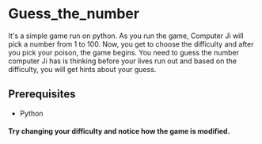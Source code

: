 # Guess_the_number
It's a simple game run on python.
As you run the game, Computer Ji will pick a number from 1 to 100.
Now, you get to choose the difficulty and after you pick your poison, the game begins.
You need to guess the number computer Ji has is thinking before your lives run out and based on the difficulty, you will get hints about your guess.
## Prerequisites
* Python
#### Try changing your difficulty and notice how the game is modified.
